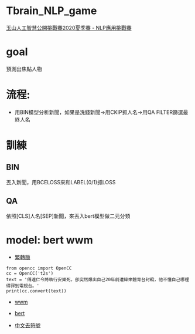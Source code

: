 # Tbrain_NLP_game
[玉山人工智慧公開挑戰賽2020夏季賽 - NLP應用挑戰賽](https://tbrain.trendmicro.com.tw/Competitions/Details/11)
# goal
預測出焦點人物

# 流程:
+ 用BIN模型分析新聞，如果是洗錢新聞->用CKIP抓人名->用QA FILTER篩選最終人名

# 訓練

## BIN
丟入新聞，用BCELOSS來和LABEL(0/1)抓LOSS
## QA 
依照[CLS]人名[SEP]新聞，來丟入bert模型做二元分類

# model: bert wwm
+ [繁轉簡](https://clay-atlas.com/blog/2019/09/24/python-chinese-tutorial-opencc/)
```
from opencc import OpenCC
cc = OpenCC('t2s')
text = '傅達仁今將執行安樂死，卻突然爆出自己20年前遭緯來體育台封殺，他不懂自己哪裡得罪到電視台。'
print(cc.convert(text))
```

+ [wwm](https://github.com/ymcui/Chinese-BERT-wwm)

+ [bert](https://github.com/huggingface/transformers) 


+ [中文去符號](https://www.twblogs.net/a/5b8e6cc92b71771883451226)
